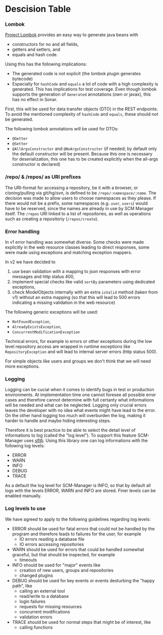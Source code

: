 # Descision Table

### Lombok

[Project Lombok](https://projectlombok.org/) provides an easy way to generate java beans with

- constructors for no and all fields,
- getters and setters, and
- equals and hash code.

Using this has the following implications:

- The generated code is not explicit (the lombok plugin generates bytecode)
- Especially for `hashCode` and `equals` a lot of code with a high complexity is generated.
  This has implications for test coverage. Even though lombok supports the generation of `Generated`
  annotations (own or javax), this has no effect in Sonar.

First, this will be used for data transfer objects (DTO) in the REST endpoints. To avoid the mentioned
complexity of `hashCode` and `equals`, these should not be generated.

The following lombok annotations will be used for DTOs:

- `@Getter`
- `@Setter`
- `@AllArgsConstructor` and `@NoArgsConstructor` (if needed; by default only the default constructor
  will be present. Because this one is necessary for deserialization, this one has to be created
  explicitly when the all-args constructor is declared)

### /repo/ & /repos/ as URI prefixes

The URI-format for accessing a repository, be it with a browser, or cloning/pulling via git/hg/svn, is defined to be `/repo/:namespace/:name`. The decision was made to allow users to choose namespaces as they please. If there would not be a prefix, some namespaces (e.g. `user`, `users`) would have to be reserved, since the names are already in use by SCM Manager itself. The `/repos` URI linked to a list of repositories, as well as operations such as creating a repositoriy (`/repos/create`).

### Error handling

In v1 error handling was somewhat diverse. Some checks were made explicitly in the web resource classes leading
to direct responses, some were made using exceptions and matching exception mappers.

In v2 we have decided to

1. use bean validation with a mapping to json responses with error messages and http status 400,
1. implement special checks like valid `sortBy` parameters using dedicated exceptions,
1. check ModelObjects internally with an extra `isValid` method (taken from v1) without an extra mapping
   (so that this will lead to 500 errors indicating a missing validation in the web resource)

The following generic exceptions will be used:

- `NotFoundException`,
- `AlreadyExistsException`,
- `ConcurrentModificationException`

Technical errors, for example io errors or other exceptions during the low level repository access are wrapped
in runtime exceptions like `RepositoryException` and will lead to internal server errors (http status 500).

For simple objects like users and groups we don't think that we will need more exceptions.

### Logging

Logging can be cucial when it comes to identify bugs in test or production environments. At implementation time one cannot foresee all possible error cases and therefore cannot determine with full certanty what informations will be needed and what can be neglected. Logging only crucial errors leaves the developer with no idea what events might have lead to the error. On the other hand logging too much will overburden the log, making it harder to handle and maybe hiding interesting steps.

Therefore it is best practice to be able to select the detail level of informations to log (called the "log level"). To support this feature SCM-Manager uses [slf4j](https://www.slf4j.org/). Using this library one can log informations with the following log levels:

* ERROR
* WARN
* INFO
* DEBUG
* TRACE

As a default the log level for SCM-Manager is INFO, so that by default all logs with the levels ERROR, WARN and INFO are stored. Finer levels can be enabled manually.

### Log levels to use

We have agreed to apply to the following guidelines regarding log levels:

- ERROR should be used for fatal errors that could not be handled by the program and therefore leads to failures for the user, for example
  - IO errors reading a database file
  - IO errors accessing repositories
- WARN should be used for errors that could be handled somewhat graceful, but that should be inspected, for example
  - timeouts
- INFO should be used for "major" events like
  - creation of new users, groups and repositories
  - changed plugins
- DEBUG should be used for key events or events desturbing the "happy path", like
  - calling an external tool
  - read/write to a database
  - login failures
  - requests for missing resources
  - concurrent modifications
  - validation errors
- TRACE should be used for normal steps that might be of interest, like
  - calling functions

